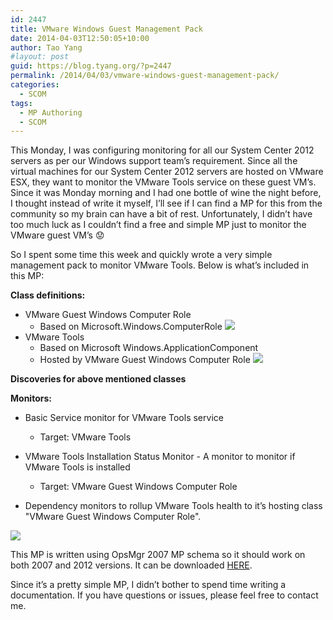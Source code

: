 ```yaml
---
id: 2447
title: VMware Windows Guest Management Pack
date: 2014-04-03T12:50:05+10:00
author: Tao Yang
#layout: post
guid: https://blog.tyang.org/?p=2447
permalink: /2014/04/03/vmware-windows-guest-management-pack/
categories:
  - SCOM
tags:
  - MP Authoring
  - SCOM
---
```

This Monday, I was configuring monitoring for all our System Center 2012 servers as per our Windows support team’s requirement. Since all the virtual machines for our System Center 2012 servers are hosted on VMware ESX, they want to monitor the VMware Tools service on these guest VM’s. Since it was Monday morning and I had one bottle of wine the night before, I thought instead of write it myself, I’ll see if I can find a MP for this from the community so my brain can have a bit of rest. Unfortunately, I didn’t have too much luck as I couldn’t find a free and simple MP just to monitor the VMware guest VM’s :worried:

So I spent some time this week and quickly wrote a very simple management pack to monitor VMware Tools. Below is what’s included in this MP:

**Class definitions:**

* VMware Guest Windows Computer Role
  * Based on Microsoft.Windows.ComputerRole
	![](https://blog.tyang.org/wp-content/uploads/2014/04/image.pn)
* VMware Tools
  * Based on Microsoft Windows.ApplicationComponent
  * Hosted by VMware Guest Windows Computer Role
	![](https://blog.tyang.org/wp-content/uploads/2014/04/image1.png)

**Discoveries for above mentioned classes**

**Monitors:**

* Basic Service monitor for VMware Tools service

  * Target: VMware Tools
* VMware Tools Installation Status Monitor - A monitor to monitor if VMware Tools is installed
  * Target: VMware Guest Windows Computer Role
* Dependency monitors to rollup VMware Tools health to it’s hosting class "VMware Guest Windows Computer Role".

![](https://blog.tyang.org/wp-content/uploads/2014/04/image2.png)

This MP is written using OpsMgr 2007 MP schema so it should work on both 2007 and 2012 versions. It can be downloaded [HERE](https://blog.tyang.org/wp-content/uploads/2014/04/VMware.Guest_.Monitoring.zip).

Since it’s a pretty simple MP, I didn’t bother to spend time writing a documentation. If you have questions or issues, please feel free to contact me.